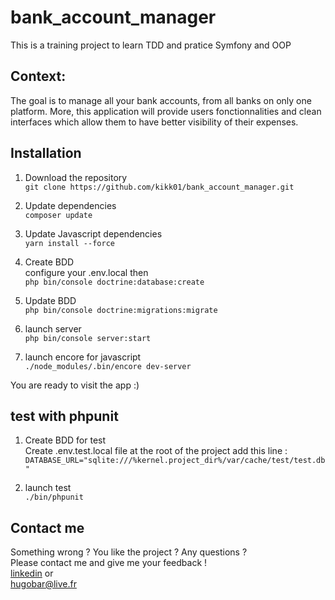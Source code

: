 # bank_account_manager

This is a training project to learn TDD and pratice Symfony and OOP


## Context:

The goal is to manage all your bank accounts, from all banks on only one platform.
More, this application will provide users fonctionnalities and clean interfaces which allow them to have better visibility of their expenses.


## Installation

1. Download the repository  
`git clone https://github.com/kikk01/bank_account_manager.git`

2. Update dependencies  
`composer update`

3. Update Javascript dependencies  
`yarn install --force`

4. Create BDD  
configure your .env.local then  
`php bin/console doctrine:database:create`

5. Update BDD  
`php bin/console doctrine:migrations:migrate`  
6. launch server  
`php bin/console server:start`

7. launch encore for javascript  
`./node_modules/.bin/encore dev-server`


You are ready to visit the app :)


## test with phpunit

1. Create BDD for test  
Create .env.test.local file at the root of the project add this line :  
`DATABASE_URL="sqlite:///%kernel.project_dir%/var/cache/test/test.db"`

2. launch test  
`./bin/phpunit`


## Contact me

Something wrong ? You like the project ? Any questions ?  
Please contact me and give me your feedback !  
[linkedin](https://www.linkedin.com/in/hugo-barsamian-7a2490127/) or  
<hugobar@live.fr>